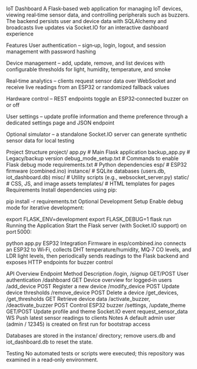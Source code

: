 IoT Dashboard
A Flask‑based web application for managing IoT devices, viewing real‑time sensor data, and controlling peripherals such as buzzers. The backend persists user and device data with SQLAlchemy and broadcasts live updates via Socket.IO for an interactive dashboard experience

Features
User authentication – sign‑up, login, logout, and session management with password hashing

Device management – add, update, remove, and list devices with configurable thresholds for light, humidity, temperature, and smoke

Real‑time analytics – clients request sensor data over WebSocket and receive live readings from an ESP32 or randomized fallback values

Hardware control – REST endpoints toggle an ESP32‑connected buzzer on or off

User settings – update profile information and theme preference through a dedicated settings page and JSON endpoint

Optional simulator – a standalone Socket.IO server can generate synthetic sensor data for local testing

Project Structure
project/
  app.py                 # Main Flask application
  backup_app.py          # Legacy/backup version
  debug_mode_setup.txt   # Commands to enable Flask debug mode
  requirements.txt       # Python dependencies
  esp/                   # ESP32 firmware (combined.ino)
  instance/              # SQLite databases (users.db, iot_dashboard.db)
  misc/                  # Utility scripts (e.g., websocket_server.py)
  static/                # CSS, JS, and image assets
  templates/             # HTML templates for pages
Requirements
Install dependencies using pip:

pip install -r requirements.txt
Optional Development Setup
Enable debug mode for iterative development:

export FLASK_ENV=development
export FLASK_DEBUG=1
flask run
Running the Application
Start the Flask server (with Socket.IO support) on port 5000:

python app.py
ESP32 Integration
Firmware in esp/combined.ino connects an ESP32 to Wi‑Fi, collects DHT temperature/humidity, MQ‑7 CO levels, and LDR light levels, then periodically sends readings to the Flask backend and exposes HTTP endpoints for buzzer control

API Overview
Endpoint	Method	Description
/login, /signup	GET/POST	User authentication
/dashboard	GET	Device overview for logged‑in users
/add_device	POST	Register a new device
/modify_device	POST	Update device thresholds
/remove_device	POST	Delete a device
/get_devices, /get_thresholds	GET	Retrieve device data
/activate_buzzer, /deactivate_buzzer	POST	Control ESP32 buzzer
/settings, /update_theme	GET/POST	Update profile and theme
Socket.IO event request_sensor_data	WS	Push latest sensor readings to clients
Notes
A default admin user (admin / 12345) is created on first run for bootstrap access

Databases are stored in the instance/ directory; remove users.db and iot_dashboard.db to reset the state.

Testing
No automated tests or scripts were executed; this repository was examined in a read‑only environment.
